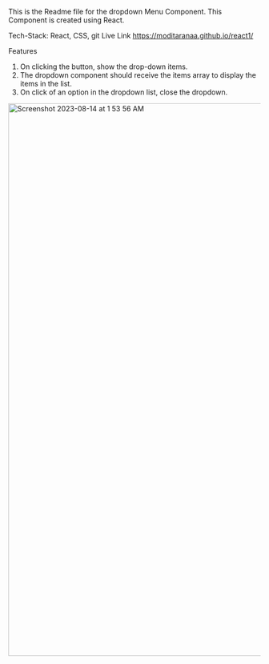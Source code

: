 This is the Readme file for the dropdown Menu Component.
This Component is created using React.

Tech-Stack: React, CSS, git
Live Link https://moditaranaa.github.io/react1/

Features

1. On clicking the button, show the drop-down items.
2. The dropdown component should receive the items array to display the items in the list.
3. On click of an option in the dropdown list, close the dropdown.

<img width="1104" alt="Screenshot 2023-08-14 at 1 53 56 AM" src="https://github.com/moditaranaa/dropdowncode/assets/86844121/4d62fc86-408d-4ab1-9ca8-f216adc7f8c1">



